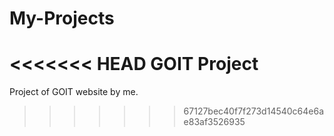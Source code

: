# My-Projects

<<<<<<< HEAD
GOIT Project
=======
Project of GOIT website by me.
>>>>>>> 67127bec40f7f273d14540c64e6ae83af3526935
